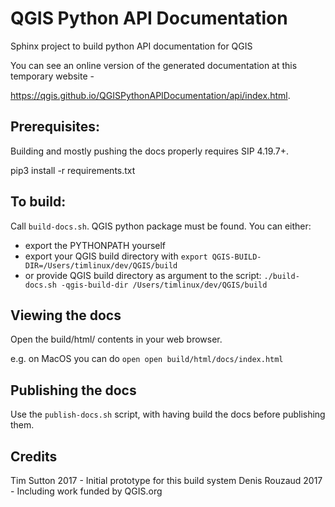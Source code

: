 # QGIS Python API Documentation

Sphinx project to build python API documentation for QGIS

You can see an online version of the generated documentation at this temporary
website -

https://qgis.github.io/QGISPythonAPIDocumentation/api/index.html.

## Prerequisites:

Building and mostly pushing the docs properly requires SIP 4.19.7+.

pip3 install -r requirements.txt


## To build:

Call ``build-docs.sh``. QGIS python package must be found.
You can either:

* export the PYTHONPATH yourself
* export your QGIS build directory with ``export QGIS-BUILD-DIR=/Users/timlinux/dev/QGIS/build``
* or provide QGIS build directory as argument to the script: ``./build-docs.sh -qgis-build-dir /Users/timlinux/dev/QGIS/build``

## Viewing the docs

Open the build/html/ contents in your web browser.

e.g. on MacOS you can do ``open open build/html/docs/index.html``

## Publishing the docs

Use the ``publish-docs.sh`` script, with having build the docs before publishing them.

## Credits

Tim Sutton 2017 - Initial prototype for this build system
Denis Rouzaud 2017 - Including work funded by QGIS.org
